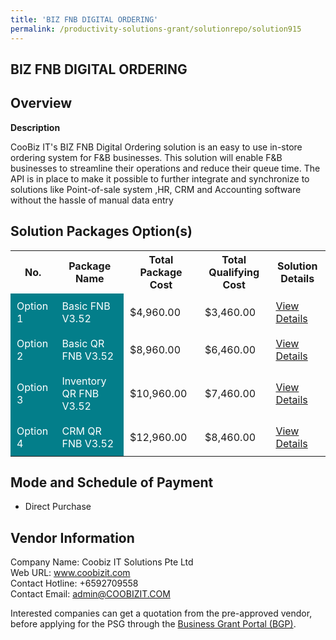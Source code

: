 ```yaml
---
title: 'BIZ FNB DIGITAL ORDERING'
permalink: /productivity-solutions-grant/solutionrepo/solution915
---
```


## BIZ FNB DIGITAL ORDERING

## Overview

**Description**

CooBiz IT's BIZ FNB Digital Ordering solution is an easy to use in-store ordering system for F&B businesses.  This solution will enable F&B businesses to streamline their operations and reduce their queue time. The API is in place to make it possible to further integrate and synchronize to solutions like Point-of-sale system ,HR, CRM and Accounting software without the hassle of manual data entry

## Solution Packages Option(s)

<table>
<tr>
<th><b>No.</b></th>
<th><b>Package Name</b></th>
<th><b>Total Package Cost</b></th>
<th><b>Total Qualifying Cost</b></th>
<th><b>Solution Details</b></th>
</tr>
<tr>
<td style='padding: 10px; background-color: #037E8A; color: #FFFFFF;'>Option 1</td>
<td style='padding: 10px; background-color: #037E8A; color: #FFFFFF;'>Basic FNB V3.52</td>
<td style='padding: 10px;'>$4,960.00</td>
<td style='padding: 10px;'>$3,460.00</td>
<td style='padding: 10px;'><a href='/images/psg/Coobiz_IT_Solutions_BIZ_FNB_DIGITAL_Desensitised_Annex3_Part1.pdf' target='_blank'>View Details</a></td>
</tr>
<tr>
<td style='padding: 10px; background-color: #037E8A; color: #FFFFFF;'>Option 2</td>
<td style='padding: 10px; background-color: #037E8A; color: #FFFFFF;'>Basic QR FNB V3.52</td>
<td style='padding: 10px;'>$8,960.00</td>
<td style='padding: 10px;'>$6,460.00</td>
<td style='padding: 10px;'><a href='/images/psg/Coobiz_IT_Solutions_BIZ_FNB_DIGITAL_Desensitised_Annex3_Part2.pdf' target='_blank'>View Details</a></td>
</tr>
<tr>
<td style='padding: 10px; background-color: #037E8A; color: #FFFFFF;'>Option 3</td>
<td style='padding: 10px; background-color: #037E8A; color: #FFFFFF;'>Inventory QR FNB V3.52</td>
<td style='padding: 10px;'>$10,960.00</td>
<td style='padding: 10px;'>$7,460.00</td>
<td style='padding: 10px;'><a href='/images/psg/Coobiz_IT_Solutions_BIZ_FNB_DIGITAL_Desensitised_Annex3_Part3.pdf' target='_blank'>View Details</a></td>
</tr>
<tr>
<td style='padding: 10px; background-color: #037E8A; color: #FFFFFF;'>Option 4</td>
<td style='padding: 10px; background-color: #037E8A; color: #FFFFFF;'>CRM QR FNB V3.52</td>
<td style='padding: 10px;'>$12,960.00</td>
<td style='padding: 10px;'>$8,460.00</td>
<td style='padding: 10px;'><a href='/images/psg/Coobiz_IT_Solutions_BIZ_FNB_DIGITAL_Desensitised_Annex3_Part4.pdf' target='_blank'>View Details</a></td>
</tr>
</table>

## Mode and Schedule of Payment

 - Direct Purchase

## Vendor Information

 Company Name: Coobiz IT Solutions Pte Ltd<br>Web URL: www.coobizit.com <br>Contact Hotline: +6592709558 <br>Contact Email: admin@COOBIZIT.COM <br>

Interested companies can get a quotation from the pre-approved vendor, before applying for the PSG through the <a href='https://www.businessgrants.gov.sg/' target='_blank' rel='noopener'>Business Grant Portal (BGP)</a>.

<script src="/jquery/resize-tables.js"></script>
